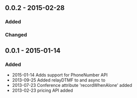 ## 0.0.2 - 2015-02-28
### Added

### Changed

## 0.0.1 - 2015-01-14
### Added
- 2015-01-14 Adds support for PhoneNumber API
- 2013-09-25 Added relayDTMF to <Conference> and async to <DTMF>
- 2013-07-23 Conference attribute 'recordWhenAlone' added
- 2013-02-23 pricing API added
